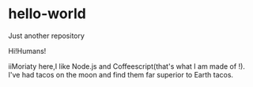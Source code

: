 # hello-world
Just another repository

Hi!Humans!

iiMoriaty here,I like Node.js and Coffeescript(that's what I am made of !).
I've had tacos on the moon and find them far superior to Earth tacos.
